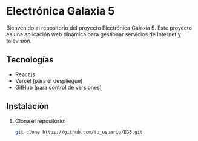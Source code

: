 # Electrónica Galaxia 5

Bienvenido al repositorio del proyecto Electrónica Galaxia 5. Este proyecto es una aplicación web dinámica para gestionar servicios de Internet y televisión.

## Tecnologías
- React.js
- Vercel (para el despliegue)
- GitHub (para control de versiones)

## Instalación
1. Clona el repositorio:
   ```bash
   git clone https://github.com/tu_usuario/EG5.git
